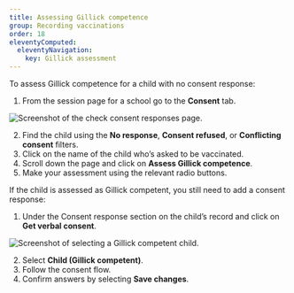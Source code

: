 ```yaml
---
title: Assessing Gillick competence
group: Recording vaccinations
order: 18
eleventyComputed:
  eleventyNavigation:
    key: Gillick assessment
---
```


To assess Gillick competence for a child with no consent response:

1. From the session page for a school go to the **Consent** tab.

![Screenshot of the check consent responses page.](/assets/images/session-no-consent-response.png)

2. Find the child using the **No response**, **Consent refused**, or **Conflicting consent** filters.
3. Click on the name of the child who’s asked to be vaccinated.
4. Scroll down the page and click on **Assess Gillick competence**.
5. Make your assessment using the relevant radio buttons.

If the child is assessed as Gillick competent, you still need to add a consent response:

1. Under the Consent response section on the child’s record and click on **Get verbal consent**.

![Screenshot of selecting a Gillick competent child.](/assets/images/session-consent-gillick-competent.png)

2. Select **Child (Gillick competent)**.
3. Follow the consent flow.
4. Confirm answers by selecting **Save changes**.
